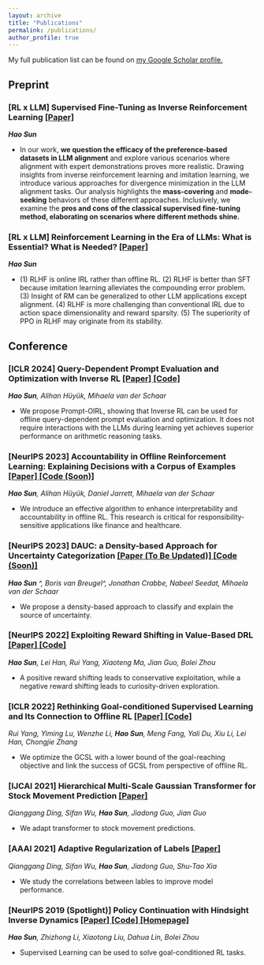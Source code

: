 ```yaml
---
layout: archive
title: "Publications"
permalink: /publications/
author_profile: true
---
```


  My full publication list can be found on <u><a href="https://scholar.google.com/citations?hl=en&user=7ZNoHJkAAAAJ&view_op=list_works&sortby=pubdate">my Google Scholar profile</a>.</u>

<!-- {% include base_path %} -->
<!-- *: corresponding author -->

## Preprint

### [RL x LLM] Supervised Fine-Tuning as Inverse Reinforcement Learning <a href="https://arxiv.org/pdf/2403.12017.pdf"> [Paper] </a>

*__Hao Sun__*

- In our work, **we question the efficacy of the preference-based datasets in LLM alignment**
and explore various scenarios where alignment with expert demonstrations proves more realistic. 
Drawing insights from inverse reinforcement learning and imitation learning, we introduce various approaches for
divergence minimization in the LLM alignment tasks. Our analysis highlights the **mass-covering** and **mode-seeking**
behaviors of these different approaches. Inclusively, we examine the **pros and cons of the classical supervised fine-tuning method, elaborating on scenarios where different methods shine.**

### [RL x LLM] Reinforcement Learning in the Era of LLMs: What is Essential? What is Needed? <a href="https://arxiv.org/pdf/2310.06147.pdf"> [Paper] </a>

*__Hao Sun__*

- (1) RLHF is online IRL rather than offline RL. (2) RLHF is better than SFT because imitation learning alleviates the compounding error problem. (3) Insight of RM can be generalized to other LLM applications except alignment. (4) RLHF is more challenging than conventional IRL due to action space dimensionality and reward sparsity. (5) The superiority of PPO in RLHF may originate from its stability.


## Conference

### [ICLR 2024] Query-Dependent Prompt Evaluation and Optimization with Inverse RL <a href="https://arxiv.org/pdf/2309.06553.pdf"> [Paper] </a><a href="https://github.com/holarissun/Prompt-OIRL"> [Code] </a>

*__Hao Sun__, Alihan Hüyük, Mihaela van der Schaar*

- We propose Prompt-OIRL, showing that Inverse RL can be used for offline query-dependent prompt evaluation and optimization. It does not require interactions with the LLMs during learning yet achieves superior performance on arithmetic reasoning tasks.


### [NeurIPS 2023] Accountability in Offline Reinforcement Learning: Explaining Decisions with a Corpus of Examples <a href="https://arxiv.org/pdf/2310.07747.pdf"> [Paper] </a><a href=" "> [Code (Soon)] </a>

*__Hao Sun__, Alihan Hüyük, Daniel Jarrett, Mihaela van der Schaar*

- We introduce an effective algorithm to enhance interpretability and accountability in offline RL. This research is critical for responsibility-sensitive applications like finance and healthcare. 


### [NeurIPS 2023] DAUC: a Density-based Approach for Uncertainty Categorization  <a href="https://arxiv.org/pdf/2207.05161.pdf"> [Paper (To Be Updated)] </a><a href="https://anonymous.4open.science/r/DAUX-CBBF"> [Code (Soon)] </a>

*__Hao Sun__ ^, Boris van Breugel^, Jonathan Crabbe, Nabeel Seedat, Mihaela van der Schaar*

- We propose a density-based approach to classify and explain the source of uncertainty.


### [NeurIPS 2022] Exploiting Reward Shifting in Value-Based DRL  <a href="https://arxiv.org/pdf/2209.07288.pdf"> [Paper] </a><a href="https://github.com/2Groza/RewardShifting"> [Code] </a>

*__Hao Sun__, Lei Han, Rui Yang, Xiaoteng Ma, Jian Guo, Bolei Zhou*

- A positive reward shifting leads to conservative exploitation, while a negative reward shifting leads to curiosity-driven exploration.


### [ICLR 2022] Rethinking Goal-conditioned Supervised Learning and Its Connection to Offline RL <a href="https://arxiv.org/abs/2202.04478"> [Paper] </a><a href="https://github.com/YangRui2015/AWGCSL"> [Code] </a>

*Rui Yang, Yiming Lu, Wenzhe Li, __Hao Sun__, Meng Fang, Yali Du, Xiu Li, Lei Han, Chongjie Zhang*
- We optimize the GCSL with a lower bound of the goal-reaching objective and link the success of GCSL from perspective of offline RL.

### [IJCAI 2021] Hierarchical Multi-Scale Gaussian Transformer for Stock Movement Prediction <a href="https://www.ijcai.org/proceedings/2020/0640.pdf"> [Paper] </a>

*Qianggang Ding, Sifan Wu, __Hao Sun__, Jiadong Guo, Jian Guo*

- We adapt transformer to stock movement predictions.

### [AAAI 2021] Adaptive Regularization of Labels <a href="https://arxiv.org/abs/1908.05474"> [Paper] </a>

*Qianggang Ding, Sifan Wu, __Hao Sun__, Jiadong Guo, Shu-Tao Xia*
- We study the correlations between lables to improve model performance.


### [NeurIPS 2019 (Spotlight)] Policy Continuation with Hindsight Inverse Dynamics <a href="https://arxiv.org/abs/1910.14055"> [Paper] </a><a href="https://github.com/2Groza/PCHID_code"> [Code] </a> <a href='https://sites.google.com/view/neurips2019pchid/'> [Homepage] </a>

*__Hao Sun__, Zhizhong Li, Xiaotong Liu, Dahua Lin, Bolei Zhou*
- Supervised Learning can be used to solve goal-conditioned RL tasks.


